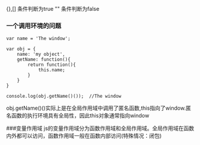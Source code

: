 {},[] 条件判断为true
"" 条件判断为false

### 一个调用环境的问题
```
var name = 'The window';

var obj = {
    name: 'my object',
    getName: function(){
        return function(){
            this.name;
        }
    }
}

console.log(obj.getName()());  //The window

```

obj.getName()()实际上是在全局作用域中调用了匿名函数,this指向了window.匿名函数的执行环境具有全局性，因此this对象通常指向window

###变量作用域
js的变量作用域分为函数作用域和全局作用域。全局作用域在函数内外都可以访问，函数作用域一般在函数内部访问(特殊情况：闭包)

